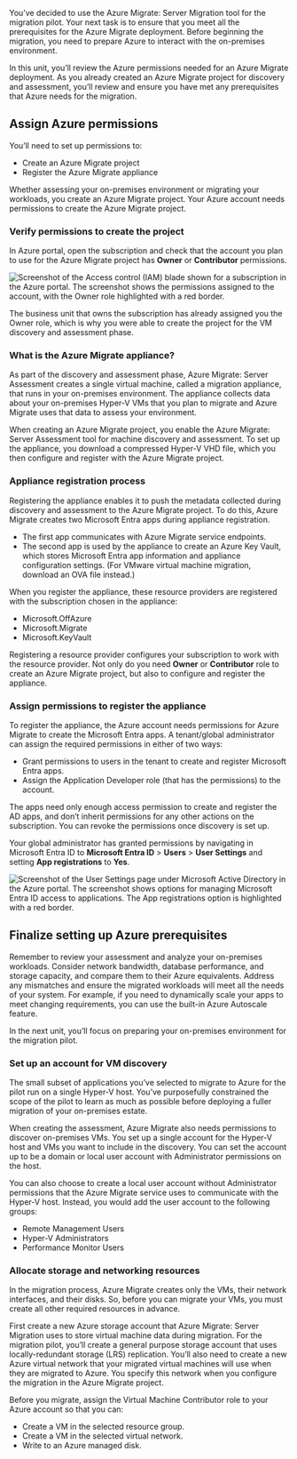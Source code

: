 You’ve decided to use the Azure Migrate: Server Migration tool for the migration pilot. Your next task is to ensure that you meet all the prerequisites for the Azure Migrate deployment.
Before beginning the migration, you need to prepare Azure to interact with the on-premises environment.

In this unit, you’ll review the Azure permissions needed for an Azure Migrate deployment. As you already created an Azure Migrate project for discovery and  assessment, you’ll review and ensure you have met any prerequisites that Azure needs for the migration.

## Assign Azure permissions

You’ll need to set up permissions to:

- Create an Azure Migrate project
- Register the Azure Migrate appliance

Whether assessing your on-premises environment or migrating your workloads, you create an Azure Migrate project. Your Azure account needs permissions to create the Azure Migrate project.

### Verify permissions to create the project

In Azure portal, open the subscription and check that the account you plan to use for the Azure Migrate project has **Owner** or **Contributor** permissions.

![Screenshot of the Access control (IAM) blade shown for a subscription in the Azure portal. The screenshot shows the permissions assigned to the account, with the Owner role highlighted with a red border.](../media/6653-azure-permissions.png)

The business unit that owns the subscription has already assigned you the Owner role, which is why you were able to create the project for the VM discovery and assessment phase.

### What is the Azure Migrate appliance?

As part of the discovery and assessment phase, Azure Migrate: Server Assessment creates a single virtual machine, called a migration appliance, that runs in your on-premises environment. The appliance collects data about your on-premises Hyper-V VMs that you plan to migrate and Azure Migrate uses that data to assess your environment.

When creating an Azure Migrate project, you enable the Azure Migrate: Server Assessment tool for machine discovery and assessment. To set up the appliance, you download a compressed Hyper-V VHD file, which you then configure and register with the Azure Migrate project.

### Appliance registration process

Registering the appliance enables it to push the metadata collected during discovery and assessment to the Azure Migrate project. To do this, Azure Migrate creates two Microsoft Entra apps during appliance registration.

- The first app communicates with Azure Migrate service endpoints.
- The second app is used by the appliance to create an Azure Key Vault, which stores Microsoft Entra app information and appliance configuration settings. (For VMware virtual machine migration, download an OVA file instead.) 

When you register the appliance, these resource providers are registered with the subscription chosen in the appliance:

- Microsoft.OffAzure
- Microsoft.Migrate
- Microsoft.KeyVault

Registering a resource provider configures your subscription to work with the resource provider. Not only do you need **Owner** or **Contributor** role to create an Azure Migrate project, but also to configure and register the appliance.

### Assign permissions to register the appliance

To register the appliance, the Azure account needs permissions for Azure Migrate to create the Microsoft Entra apps. A tenant/global administrator can assign the required permissions in either of two ways:

- Grant permissions to users in the tenant to create and register Microsoft Entra apps.
- Assign the Application Developer role (that has the permissions) to the account.

The apps need only enough access permission to create and register the AD apps, and don’t inherit permissions for any other actions on the subscription. You can revoke the permissions once discovery is set up.

Your global administrator has granted permissions by navigating in Microsoft Entra ID to **Microsoft Entra ID** > **Users** > **User Settings** and setting **App registrations** to **Yes**.

![Screenshot of the User Settings page under Microsoft Active Directory in the Azure portal. The screenshot shows options for managing Microsoft Entra ID access to applications. The App registrations option is highlighted with a red border.](../media/6653-app-registrations.png)

## Finalize setting up Azure prerequisites

Remember to review your assessment and analyze your on-premises workloads. Consider network bandwidth, database performance, and storage capacity, and compare them to their Azure equivalents. Address any mismatches and ensure the migrated workloads will meet all the needs of your system. For example, if you need to dynamically scale your apps to meet changing requirements, you can use the built-in Azure Autoscale feature.

In the next unit, you’ll focus on preparing your on-premises environment for the migration pilot.

### Set up an account for VM discovery

The small subset of applications you’ve selected to migrate to Azure for the pilot run on a single Hyper-V host. You’ve purposefully constrained the scope of the pilot to learn as much as possible before deploying a fuller migration of your on-premises estate.

When creating the assessment, Azure Migrate also needs permissions to discover on-premises VMs. You set up a single account for the Hyper-V host and VMs you want to include in the discovery. You can set the account up to be a domain or local user account with Administrator permissions on the host.

You can also choose to create a local user account without Administrator permissions that the Azure Migrate service uses to communicate with the Hyper-V host. Instead, you would add the user account to the following groups:

- Remote Management Users
- Hyper-V Administrators
- Performance Monitor Users

### Allocate storage and networking resources

In the migration process, Azure Migrate creates only the VMs, their network interfaces, and their disks. So, before you can migrate your VMs, you must create all other required resources in advance.

First create a new Azure storage account that Azure Migrate: Server Migration uses to store virtual machine data during migration. For the migration pilot, you’ll create a general purpose storage account that uses locally-redundant storage (LRS) replication. 
You’ll also need to create a new Azure virtual network that your migrated virtual machines will use when they are migrated to Azure. You specify this network when you configure the migration in the Azure Migrate project.

Before you migrate, assign the Virtual Machine Contributor role to your Azure account so that you can: 

- Create a VM in the selected resource group.
- Create a VM in the selected virtual network.
- Write to an Azure managed disk.
